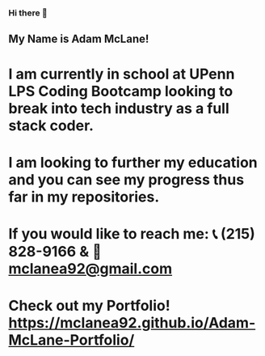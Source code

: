 ### Hi there 👋
## My Name is Adam McLane!
# I am currently in school at UPenn LPS Coding Bootcamp looking to break into tech industry as a full stack coder.

# I am looking to further my education and you can see my progress thus far in my repositories.

# If you would like to reach me: 📞 (215) 828-9166 & 📧 mclanea92@gmail.com

# Check out my Portfolio! https://mclanea92.github.io/Adam-McLane-Portfolio/

<!--
**mclanea92/mclanea92** is a ✨ _special_ ✨ repository because its `README.md` (this file) appears on your GitHub profile.

Here are some ideas to get you started:

- 🔭 I’m currently working on ...
- 🌱 I’m currently learning ...
- 👯 I’m looking to collaborate on ...
- 🤔 I’m looking for help with ...
- 💬 Ask me about ...
- 📫 How to reach me: ...
- 😄 Pronouns: ...
- ⚡ Fun fact: ...
-->

